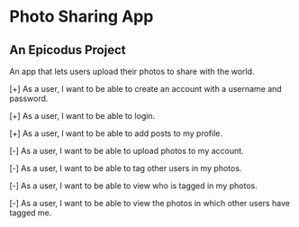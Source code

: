 Photo Sharing App
=================

An Epicodus Project
-------------------

An app that lets users upload their photos to share with the world.

[+] As a user, I want to be able to create an account with a username and password.

[+] As a user, I want to be able to login.

[+] As a user, I want to be able to add posts to my profile.

[-] As a user, I want to be able to upload photos to my account.

[-] As a user, I want to be able to tag other users in my photos.

[-] As a user, I want to be able to view who is tagged in my photos.

[-] As a user, I want to be able to view the photos in which other users have tagged me.
